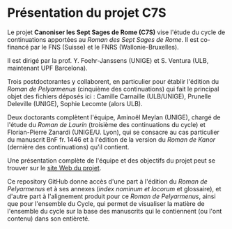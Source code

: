 # Présentation du projet C7S

Le projet **Canoniser les Sept Sages de Rome (C7S)** vise l'étude du cycle de continuations apportées au _Roman des Sept Sages de Rome_.
Il est co-financé par le FNS (Suisse) et le FNRS (Wallonie-Bruxelles).

Il est dirigé par la prof. Y. Foehr-Janssens (UNIGE) et S. Ventura (ULB, maintenant UPF Barcelona).

Trois postdoctorantes y collaborent, en particulier pour établir l'édition du _Roman de Pelyarmenus_ (cinquième des continuations) qui fait le principal objet des fichiers déposés ici : Camille Carnaille (ULB/UNIGE), Prunelle Deleville (UNIGE), Sophie Lecomte (alors ULB). 

Deux doctorants complètent l'équipe, Aminoël Meylan (UNIGE), chargé de l'étude du _Roman de Laurin_ (troisième des continuations du cycle) et Florian-Pierre Zanardi (UNIGE/U. Lyon), qui se consacre au cas particulier du manuscrit BnF fr. 1446 et à l'édition de la version du _Roman de Kanor_ (dernière des continuations) qu'il contient.

Une présentation complète de l'équipe et des objectifs du projet peut se trouver sur le [site Web du projet](https://www.unige.ch/c7s/).

Ce repository GitHub donne accès d'une part à l'édition du _Roman de Pelyarmenus_ et à ses annexes 
(_index nominum et locorum_ et glossaire), 
et d'autre part à l'alignement produit pour ce _Roman de Pelyarmenus_, ainsi que pour l'ensemble du Cycle, qui 
permet de visualiser la matière de l'ensemble du cycle sur la base des manuscrits qui le contiennent (ou l'ont contenu)
dans son entièreté.